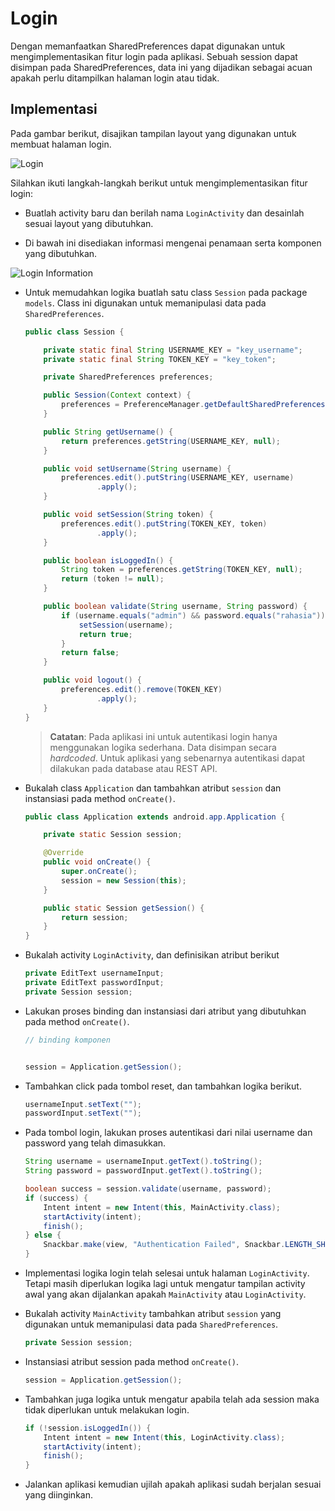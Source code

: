 # Login

Dengan memanfaatkan SharedPreferences dapat digunakan untuk mengimplementasikan
fitur login pada aplikasi. Sebuah session dapat disimpan pada SharedPreferences,
data ini yang dijadikan sebagai acuan apakah perlu ditampilkan halaman login
atau tidak.

## Implementasi

Pada gambar berikut, disajikan tampilan layout yang digunakan untuk membuat
halaman login.

![Login](./images/login.png)

Silahkan ikuti langkah-langkah berikut untuk mengimplementasikan fitur login:

- Buatlah activity baru dan berilah nama `LoginActivity` dan desainlah sesuai
 layout yang dibutuhkan.

- Di bawah ini disediakan informasi mengenai penamaan serta komponen yang
 dibutuhkan.

![Login Information](./images/login-information.png)

- Untuk memudahkan logika buatlah satu class `Session` pada package `models`.
 Class ini digunakan untuk memanipulasi data pada `SharedPreferences`.

  ```java
  public class Session {

      private static final String USERNAME_KEY = "key_username";
      private static final String TOKEN_KEY = "key_token";

      private SharedPreferences preferences;

      public Session(Context context) {
          preferences = PreferenceManager.getDefaultSharedPreferences(context);
      }

      public String getUsername() {
          return preferences.getString(USERNAME_KEY, null);
      }

      public void setUsername(String username) {
          preferences.edit().putString(USERNAME_KEY, username)
                  .apply();
      }

      public void setSession(String token) {
          preferences.edit().putString(TOKEN_KEY, token)
                  .apply();
      }

      public boolean isLoggedIn() {
          String token = preferences.getString(TOKEN_KEY, null);
          return (token != null);
      }

      public boolean validate(String username, String password) {
          if (username.equals("admin") && password.equals("rahasia")) {
              setSession(username);
              return true;
          }
          return false;
      }

      public void logout() {
          preferences.edit().remove(TOKEN_KEY)
                  .apply();
      }
  }
  ```

  > **Catatan**: Pada aplikasi ini untuk autentikasi login hanya menggunakan
  > logika sederhana. Data disimpan secara *hardcoded*. Untuk aplikasi yang
  > sebenarnya autentikasi dapat dilakukan pada database atau REST API.

- Bukalah class `Application` dan tambahkan atribut `session` dan instansiasi
 pada method `onCreate()`.

  ```java
  public class Application extends android.app.Application {

      private static Session session;

      @Override
      public void onCreate() {
          super.onCreate();
          session = new Session(this);
      }

      public static Session getSession() {
          return session;
      }
  }
  ```

- Bukalah activity `LoginActivity`, dan definisikan atribut berikut

  ```java
  private EditText usernameInput;
  private EditText passwordInput;
  private Session session;
  ```

- Lakukan proses binding dan instansiasi dari atribut yang dibutuhkan pada
 method `onCreate()`.

  ```java
  // binding komponen


  session = Application.getSession();
  ```

- Tambahkan click pada tombol reset, dan tambahkan logika berikut.

  ```java
  usernameInput.setText("");
  passwordInput.setText("");
  ```

- Pada tombol login, lakukan proses autentikasi dari nilai username dan password
 yang telah dimasukkan.

  ```java
  String username = usernameInput.getText().toString();
  String password = passwordInput.getText().toString();

  boolean success = session.validate(username, password);
  if (success) {
      Intent intent = new Intent(this, MainActivity.class);
      startActivity(intent);
      finish();
  } else {
      Snackbar.make(view, "Authentication Failed", Snackbar.LENGTH_SHORT).show();
  }
  ```

- Implementasi logika login telah selesai untuk halaman `LoginActivity`. Tetapi
 masih diperlukan logika lagi untuk mengatur tampilan activity awal yang akan
 dijalankan apakah `MainActivity` atau `LoginActivity`.

- Bukalah activity `MainActivity` tambahkan atribut `session` yang digunakan
 untuk memanipulasi data pada `SharedPreferences`.

  ```java
  private Session session;
  ```

- Instansiasi atribut session pada method `onCreate()`.

  ```java
  session = Application.getSession();
  ```

- Tambahkan juga logika untuk mengatur apabila telah ada session maka tidak
 diperlukan untuk melakukan login.

  ```java
  if (!session.isLoggedIn()) {
      Intent intent = new Intent(this, LoginActivity.class);
      startActivity(intent);
      finish();
  }
  ```

- Jalankan aplikasi kemudian ujilah apakah aplikasi sudah berjalan sesuai yang
 diinginkan.
